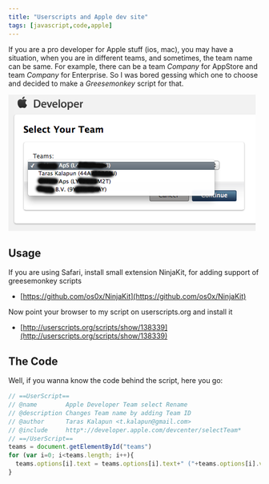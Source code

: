 ```yaml
---
title: "Userscripts and Apple dev site"
tags: [javascript,code,apple]
---
```


If you are a pro developer for Apple stuff (ios, mac), you may have a situation, when you are in different teams, and sometimes, the team name can be same. For example, there can be a team *Company* for AppStore and team *Company* for Enterprise. So I was bored gessing which one to choose and decided to make a *Greesemonkey* script for that.

![](/images/2012-07-13/team_select.png)



## Usage
If you are using Safari, install small extension NinjaKit, for adding support of greesemonkey scripts

* [https://github.com/os0x/NinjaKit](https://github.com/os0x/NinjaKit)

Now point your browser to my script on userscripts.org and install it

* [http://userscripts.org/scripts/show/138339](http://userscripts.org/scripts/show/138339)

## The Code
Well, if you wanna know the code behind the script, here you go:

``` javascript
// ==UserScript==
// @name        Apple Developer Team select Rename
// @description Changes Team name by adding Team ID
// @author      Taras Kalapun <t.kalapun@gmail.com>
// @include     http*://developer.apple.com/devcenter/selectTeam*
// ==/UserScript==
teams = document.getElementById("teams")
for (var i=0; i<teams.length; i++){
  teams.options[i].text = teams.options[i].text+" ("+teams.options[i].value+")"
}
```
